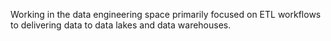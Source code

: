 Working in the data engineering space primarily focused on ETL workflows to delivering data to data lakes and data warehouses.
